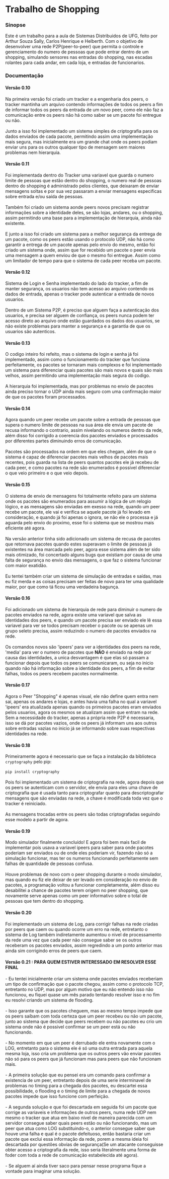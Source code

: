 <h1>Trabalho de Shopping</h1>
<h3>Sinopse</h3>
Este é um trabalho para a aula de Sistemas Distribuidos de UFG, feito por Arthur Souza Sally, Carlos Henrique e Helberth.
Com o objetivo de desenvolver uma rede P2P(peer-to-peer) que permita o controle e gerenciamento do numero de pessoas que
pode entrar dentro de um shopping, simulando sensores nas entradas do shopping, nas escadas rolantes para cada andar, em
cada loja, e entradas de funcionarios.<br/>
<h3>Documentação</h3>
<h4>Versão 0.10</h4>
Na primeira versão foi criado um tracker e a engenharia dos peers, o tracker mantinha um arquivo contendo informações de
todos os peers a fim de informar todos os peers da entrada de um novo peer, como ele não faz a comunicação entre os peers
não há como saber se um pacote foi entregue ou não.<br/><br/>
Junto a isso foi implementado um sistema simples de criptografia para os dados enviados de cada pacote, permitindo assim
uma implementação mais segura, mas inicialmente era um grande chat onde os peers podiam enviar uns para os outros qualquer
tipo de mensagem sem maiores problemas nem hierarquia.<br/>
<h4>Versão 0.11</h4>
Foi implementada dentro do Tracker uma variavel que guarda o numero limite de pessoas que estão dentro do shopping, 
o numero real de pessoas dentro do shopping é administrado pelos clientes, que deixaram de enviar mensagens soltas e por
sua vez passaram a enviar mensagens especificas sobre entrada e/ou saída de pessoas.<br/><br/>
Também foi criado um sistema aonde peers novos precisam registrar informações sobre a identidade deles, se são lojas,
andares, ou o shopping, assim permitindo uma base para a implementação de hierarquia, ainda não existente.<br/><br/>
E junto a isso foi criado um sistema para a melhor segurança da entrega de um pacote, como os peers estão usando o
protocolo UDP, não há como garantir a entrega de um pacote apenas pelo envio do mesmo, então foi criado um sistema onde,
assim que for recebido um pacote o peer envia uma mensagem a quem enviou de que o mesmo foi entregue. Assim como um
limitador de tempo para que o sistema de cada peer receba um pacote.<br/>
<h4>Versão 0.12</h4>
Sistema de Login e Senha implementado do lado do tracker, a fim de manter segurança, os usuarios não tem acesso ao arquivo
contendo os dados de entrada, apenas o tracker pode autenticar a entrada de novos usuarios.<br/><br/>
Dentro de um Sistema P2P, é preciso que alguem faça a autenticação dos usuarios, e precisa ser alguem de confiança, os
peers nunca podem ter acesso direto ao arquivo onde estão guardados os dados dos usuarios, se não existe problemas para
manter a segurança e a garantia de que os usuarios são autenticos.<br/>
<h4>Versão 0.13</h4>
O codigo inteiro foi refeito, mas o sistema de login e senha já foi implementado, assim como o funcionamento do tracker
que funciona perfeitamente, os pacotes se tornaram mais complexos e foi implementado um sistema para diferenciar quais
pacotes são mais novos e quais são mais velhos, assim permitindo uma implementação mais segura do codigo.<br/><br/>
A hierarquia foi implementada, mas por problemas no envio de pacotes ainda preciso tornar o UDP ainda mais seguro com
uma confirmação maior de que os pacotes foram processados.<br/>
<h4>Versão 0.14</h4>
Agora quando um peer recebe um pacote sobre a entrada de pessoas que supera o numero limite de pessoas na sua área ele
envia um pacote de recusa informando o contrario, assim nivelando os numeros dentro da rede, além disso foi corrigido
a coerencia dos pacotes enviados e processados por diferentes partes diminuindo erros de comunicação.<br/><br/>
Pacotes são processados na ordem em que eles chegam, além de que o sistema é capaz de diferenciar pacotes mais velhos
de pacotes mais recentes, pois guarda na lista de peers quantos pacotes ele já recebeu de cada peer, e como pacotes na
rede são enumerados é possivel diferenciar o que veio primeiro e o que veio depois.<br/>
<h4>Versão 0.15</h4>
O sistema de envio de mensagens foi totalmente refeito para um sistema onde os pacotes são enumerados para assumir a
lógica de um relogio lógico, e as mensagens são enviadas em exesso na rede, quando um peer recebe um pacote, ele vai e
verifica se aquele pacote já foi levado em consideração, e quando já foi apenas o ignora, se não ele o processa e já
aguarda pelo envio do proximo, esse foi o sistema que se mostrou mais eficiente até agora.<br/><br/>
Na versão anterior tinha sido adicionado um sistema de recusa de pacotes que retornava pacotes quando estes superavam
o limite de pessoas já existentes na área marcada pelo peer, agora esse sistema além de ter sido mais otimizado, foi
concertado alguns bugs que existiam por causa de uma falta de segurança no envio das mensagens, o que faz o sistema
funcionar com maior exatidão.<br/><br/>
Eu tentei também criar um sistema de simulação de entradas e saídas, mas eu fiz merda e as coisas precisam ser feitas
de novo para ter uma qualidade maior, por que como tá ficou uma verdadeira bagunça.<br/>
<h4>Versão 0.16</h4>
Foi adicionado um sistema de hierarquia de rede para diminuir o numero de pacotes enviados na rede, agora existe uma
variavel que salva as identidades dos peers, e quando um pacote precisa ser enviado ele lê essa variavel para ver se
todos precisam receber o pacote ou se apenas um grupo seleto precisa, assim reduzindo o numero de pacotes enviados na
rede.<br/><br/>
Os comandos novos são 'ipeers' para ver a identidades dos peers na rede, 'media' para ver o numero de pacotes que <b>NÃO</b>
é enviado na rede por causa das identidades, a unica desvantagem é que elas só passam a funcionar depois que todos os peers
se comunicaram, ou seja no inicio quando não há informação sobre a identidade dos peers, a fim de evitar falhas, todos os
peers recebem pacotes normalmente.<br/>
<h4>Versão 0.17</h4>
Agora o Peer "Shopping" é apenas visual, ele não define quem entra nem sai, apenas os andares e lojas, e antes havia uma
falha no qual a variavel 'ipeers' era atualizada apenas quando os primeiros pacotes eram enviados pelos usuarios, agora os
mesmos se atualizam assim que entram na rede. Sem a necessidade do tracker, apenas a própria rede P2P é necessaria, isso
se dá por pacotes vazios, onde os peers já informam uns aos outros sobre entradas vazias no inicio já se informando sobre
suas respectivas identidades na rede.<br/>
<h4>Versão 0.18</h4>
Primeiramente agora é necessario que se faça a instalação da biblioteca <code>cryptography</code> pelo pip:<br/><br/>
<code>pip install cryptography</code><br/><br/>
Pois foi implementado um sistema de criptografia na rede, agora depois que os peers se autenticam com o servidor, ele
envia para eles uma chave de criptografia que é usada tanto para criptografar quanto para descriptografar mensagens que
são enviadas na rede, a chave é modificada toda vez que o tracker é reiniciado.<br/><br/>
As mensagens trocadas entre os peers são todas criptografadas seguindo esse modelo a partir de agora.<br/>
<h4>Versão 0.19</h4>
Modo simulador finalmente concluído! E agora foi bem mais facil de implementar pois usava a variavel ipeers para saber
para onde pacotes poderiam ser enviados ou de onde eles poderiam vir, fazendo não só a simulação funcionar, mas ter os
numeros funcionando perfeitamente sem falhas de quantidade de pessoas confusa.<br/><br/>
Houve problemas de novo com o peer shopping durante o modo simulador, mas quando eu fiz ele deixar de ser levado em
consideração no envio de pacotes, a programação voltou a funcionar completamente, além disso eu desabilitei a chance
de pacotes terem origem no peer shopping, que novamente serve apenas como um peer informativo sobre o total de pessoas
que tem dentro do shopping.<br/>
<h4>Versão 0.20</h4>
Foi implementado um sistema de Log, para corrigir falhas na rede criadas por peers que caem ou quando ocorre um erro
na rede, entretanto o sistema de Log também indiretamente aumentou o nivel de processamento da rede uma vez que cada
peer não consegue saber se os outros receberam os pacotes enviados, assim regredindo a um ponto anterior mas ainda sim
corrigindo erros de peers que caem.<br/>
<h4>Versão 0.21 : PARA QUEM ESTIVER INTERESSADO EM RESOLVER ESSE FINAL</h4>
- Eu tentei inicialmente criar um sistema onde pacotes enviados receberiam um tipo de confirmação que o pacote chegou,
assim como o protocolo TCP, entretanto no UDP, mas por algum motivo que eu não entendo isso não funcionou, eu fiquei
quase um mês parado tentando resolver isso e no fim eu resolvi criando um sistema de flooding.<br/><br/>
- Isso garante que os pacotes cheguem, mas ao mesmo tempo impede que os peers saíbam com toda certeza que um peer
recebeu ou não um pacote, junto ao sistema que decide que peers recebem ou não pacotes eu crio um sistema onde não é
possivel confirmar se um peer está ou não funcionando.<br/><br/>
- No momento em que um peer é derrubado ele entra novamente com o LOG, entretanto para o sistema ele é só uma outra
entrada para aquela mesma loja, isso cria um problema que os outros peers vão enviar pacotes não só para os peers que
já funcionam mas para peers que não funcionam mais.<br/><br/>
- A primeira solução que eu pensei era um comando para confirmar a existencia de um peer, entretanto depois de uma
serie interminavel de problemas no timing para a chegada dos pacotes, eu descartei essa possibilidade, o flooding  e o
timing de limite para a chegada de novos pacotes impede que isso funcione com perfeição.<br/><br/>
- A segunda solução e que foi descartada em seguida foi um pacote que corrige as variaveis e informações de outros
peers, numa rede UDP nem mesmo o tracker que atua em baixo nivel de maneira parecida com um servidor consegue saber
quais peers estão ou não funcionando, mas um peer que atua como LOG substituindo-o, o anterior consegue saber que houve
uma falha e qual é o pacote defeituoso, então bastaria criar um pacote que exclui essa informação da rede, porem a
mesma ideia foi descartada por questões obvias de segurança(Se um atacante conseguisse obter acesso a criptografia
da rede, isso seria literalmente uma forma de foder com toda a rede de comunicação estabelecida até agora).<br/><br/>
- Se alguem aí ainda tiver saco para pensar nesse programa fique a vontade para imaginar uma solução.
